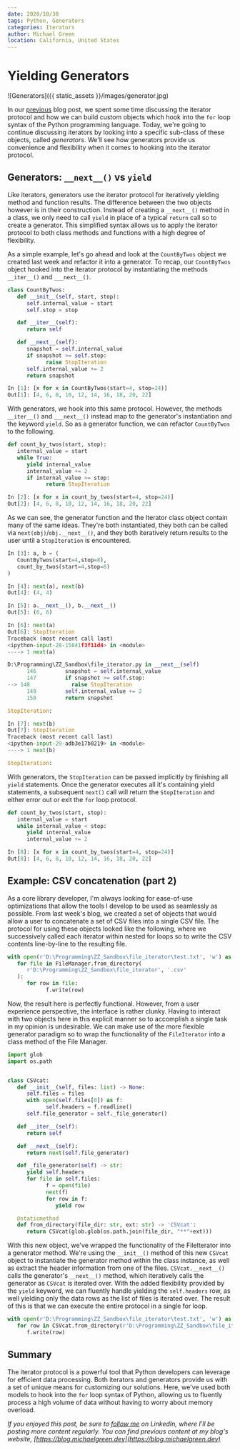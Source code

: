 ```yaml
---
date: 2020/10/30
tags: Python, Generators
categories: Iterators
author: Michael Green
location: California, United States
---
```


# Yielding Generators

![Generators]({{ static_assets }}/images/generator.jpg)

In our [previous](https://blog.michaelgreen.dev/posts/2020_10_23/) blog post, we spent some time discussing the iterator protocol and how we can build custom objects which hook into the `for` loop syntax of the Python programming language. Today, we're going to continue discussing iterators by looking into a specific sub-class of these objects, called *generators*. We'll see how generators provide us convenience and flexibility when it comes to hooking into the iterator protocol.

## Generators: `__next__()` vs `yield`

Like iterators, generators use the iterator protocol for iteratively yielding method and function results. The difference between the two objects however is in their construction. Instead of creating a `__next__()` method in a class, we only need to call `yield` in place of a typical `return` call so to create a generator. This simplified syntax allows us to apply the iterator protocol to both class methods and functions with a high degree of flexibility.

As a simple example, let's go ahead and look at the `CountByTwos` object we created last week and refactor it into a generator. To recap, our `CountByTwos` object hooked into the iterator protocol by instantiating the methods `__iter__()` and `___next__()`.

```python
class CountByTwos:
   def __init__(self, start, stop):
      self.internal_value = start
      self.stop = stop

   def __iter__(self):
      return self

   def __next__(self):
      snapshot = self.internal_value
      if snapshot >= self.stop:
            raise StopIteration
      self.internal_value += 2
      return snapshot
```

```python
In [1]: [x for x in CountByTwos(start=4, stop=24)]
Out[1]: [4, 6, 8, 10, 12, 14, 16, 18, 20, 22]
```

With generators, we hook into this same protocol. However, the methods `__iter__()` and `___next__()` instead map to the generator's instantiation and the keyword `yield`. So as a generator function, we can refactor `CountByTwos` to the following.

```python
def count_by_twos(start, stop):
   internal_value = start
   while True:
      yield internal_value
      internal_value += 2
      if internal_value >= stop:
            return StopIteration
```

```python
In [2]: [x for x in count_by_twos(start=4, stop=24)]
Out[2]: [4, 6, 8, 10, 12, 14, 16, 18, 20, 22]
```
As we can see, the generator function and the Iterator class object contain many of the same ideas. They're both instantiated, they both can be called via `next(obj)`/`obj.__next__()`, and they both iteratively return results to the user until a `StopIteration` is encountered.

```python
In [3]: a, b = (
   CountByTwos(start=4,stop=8), 
   count_by_twos(start=4,stop=8)
)

In [4]: next(a), next(b)
Out[4]: (4, 4)

In [5]: a.__next__(), b.__next__()
Out[5]: (6, 6)

In [6]: next(a)
Out[6]: StopIteration                             
Traceback (most recent call last)
<ipython-input-28-15841f3f11d4> in <module>
----> 1 next(a)

D:\Programming\ZZ_Sandbox\file_iterator.py in __next__(self)
      146         snapshot = self.internal_value
      147         if snapshot >= self.stop:
--> 148             raise StopIteration
      149         self.internal_value += 2
      150         return snapshot

StopIteration:

In [7]: next(b)
Out[7]: StopIteration                             
Traceback (most recent call last)
<ipython-input-29-adb3e17b0219> in <module>
----> 1 next(b)

StopIteration:
```

With generators, the `StopIteration` can be passed implicitly by finishing all `yield` statements. Once the generator executes all it's containing yield statements, a subsequent `next()` call will return the `StopIteration` and either error out or exit the `for` loop protocol.

```python
def count_by_twos(start, stop):
   internal_value = start
   while internal_value < stop:
      yield internal_value
      internal_value += 2
```
```python
In [8]: [x for x in count_by_twos(start=4, stop=24)]
Out[8]: [4, 6, 8, 10, 12, 14, 16, 18, 20, 22]
```

## Example: CSV concatenation (part 2)

As a core library developer, I'm always looking for ease-of-use optimizations that allow the tools I develop to be used as seamlessly as possible. From last week's blog, we created a set of objects that would allow a user to concatenate a set of CSV files into a single CSV file. The protocol for using these objects looked like the following, where we successively called each iterator within nested for loops so to write the CSV contents line-by-line to the resulting file.

```python
with open(r'D:\Programming\ZZ_Sandbox\file_iterator\test.txt', 'w') as f:
   for file in FileManager.from_directory(
      r'D:\Programming\ZZ_Sandbox\file_iterator', '.csv'
   ):
      for row in file:
            f.write(row)
```

Now, the result here is perfectly functional. However, from a user experience perspective, the interface is rather clunky. Having to interact with two objects here in this explicit manner so to accomplish a single task in my opinion is undesirable. We can make use of the more flexible generator paradigm so to wrap the functionality of the `FileIterator` into a class method of the File Manager.

```python
import glob
import os.path


class CSVcat:
   def __init__(self, files: list) -> None:
      self.files = files
      with open(self.files[0]) as f:
            self.headers = f.readline()
      self.file_generator = self._file_generator()

   def __iter__(self):
      return self

   def __next__(self):
      return next(self.file_generator)

   def _file_generator(self) -> str:
      yield self.headers
      for file in self.files:
            f = open(file)
            next(f)
            for row in f:
               yield row

   @staticmethod
   def from_directory(file_dir: str, ext: str) -> 'CSVcat':
      return CSVcat(glob.glob(os.path.join(file_dir, "**"+ext)))
```

With this new object, we've wrapped the functionality of the FileIterator into a generator method. We're using the `__init__()` method of this new `CSVcat` object to instantiate the generator method within the class instance, as well as extract the header information from one of the files. `CSVcat.__next__()` calls the generator's `__next__()` method, which iteratively calls the generator as `CSVcat` is iterated over. With the added flexibility provided by the `yield` keyword, we can fluently handle yielding the `self.headers` row, as well yielding only the data rows as the list of files is iterated over. The result of this is that we can execute the entire protocol in a single for loop.

```python
with open(r'D:\Programming\ZZ_Sandbox\file_iterator\test.txt', 'w') as f:
   for row in CSVcat.from_directory(r'D:\Programming\ZZ_Sandbox\file_iterator', '.csv'):
      f.write(row)
```

## Summary


The iterator protocol is a powerful tool that Python developers can leverage for efficient data processing. Both iterators and generators provide us with a set of unique means for customizing our solutions. Here, we've used both models to hook into the `for` loop syntax of Python, allowing us to fluently process a high volume of data without having to worry about memory overload.

*If you enjoyed this post, be sure to [follow me](https://www.linkedin.com/in/1mikegrn/) on LinkedIn, where I'll be posting more content regularly. You can find previous content at my blog's website, [https://blog.michaelgreen.dev](https://blog.michaelgreen.dev)*
